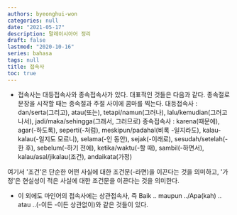 ```yaml
---
authors: byeonghui-won
categories: null
date: "2021-05-17"
description: 말레이시아어 정리
draft: false
lastmod: "2020-10-16"
series: bahasa
tags: null
title: 접속사
toc: true
---
```


* 접속사는 대등접속사와 종속접속사가 있다. 대표적인 것들은 다음과 같다. 종속절로 문장을 시작할 때는 종속절과 주절 사이에 콤마를 찍는다.
대등접속사 : dan/serta(그리고), atau(또는), tetapi/namun(그러나), lalu/kemudian(그러고 나서), jadi/maka/sehingga(그래서, 그러므로)
종속접속사 : karena(때문에), agar(-하도록), seperti(-처럼), meskipun/padahal(비록 -일지라도), kalau-kalau(-일지도 모르니), selama(-인 동안), sejak(-이래로), sesudah/setelah(-한 후), sebelum(-하기 전에), ketika/waktu(-할 때), sambil(-하면서), kalau/asal/jikalau(조건), andaikata(가정)

여기서 '조건'은 단순한 어떤 사실에 대한 조건문(-라면)을 이끈다는 것을 의미하고, '가정'은 현실성이 적은 사실에 대한 조건문을 이끈다는 것을 의미한다.

* 이 외에도 마인어의 접속사에는 상관접속사, 즉 Baik .. maupun ../Apa(kah) .. atau ..(-이든 -이든 상관없이)와 같은 것들이 있다.

